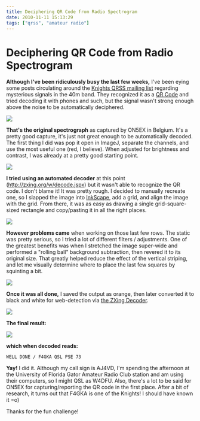 ```yaml
---
title: Deciphering QR Code from Radio Spectrogram
date: 2010-11-11 15:13:29
tags: ["qrss", "amateur radio"]
---
```


# Deciphering QR Code from Radio Spectrogram

__Although I've been ridiculously busy the last few weeks,__ I've been eying some posts circulating around the [Knights QRSS mailing list](http://cnts.be/mailman/listinfo/knightsqrss_cnts.be) regarding mysterious signals in the 40m band.  They recognized it as a [QR Code](http://en.wikipedia.org/wiki/QR_Code) and tried decoding it with phones and such, but the signal wasn't strong enough above the noise to be automatically deciphered.

<dev class="center border medium">

[![](on5ex-odd_thumb.jpg)](on5ex-odd.jpg)

</dev>

__That's the original spectrograph__ as captured by ON5EX in Belgium. It's a pretty good capture, it's just not great enough to be automatically decoded.  The first thing I did was pop it open in ImageJ, separate the channels, and use the most useful one (red, I believe).  When adjusted for brightness and contrast, I was already at a pretty good starting point.

<dev class="center border medium">

![](better.jpg)

</dev>

__I tried using an automated decoder__ at this point (<http://zxing.org/w/decode.jspx>) but it wasn't able to recognize the QR code. I don't blame it! It was pretty rough.  I decided to manually recreate one, so I slapped the image into [InkScape](http://inkscape.org/), add a grid, and align the image with the grid.  From there, it was as easy as drawing a single grid-square-sized rectangle and copy/pasting it in all the right places.

<dev class="center border medium">

[![](building_thumb.jpg)](building.jpg)

</dev>

__However problems came__ when working on those last few rows.  The static was pretty serious, so I tried a lot of different filters / adjustments.  One of the greatest benefits was when I stretched the image super-wide and performed a "rolling ball" background subtraction, then revered it to its original size. That greatly helped reduce the effect of the vertical striping, and let me visually determine where to place the last few squares by squinting a bit.

<dev class="center border medium">

[![](building3_thumb.jpg)](building3.jpg)

</dev>

__Once it was all done,__ I saved the output as orange, then later converted it to black and white for web-detection via [the ZXing Decoder](http://zxing.org/w/decode.jspx).

<dev class="center border medium">

[![](building2_thumb.jpg)](building2.jpg)

</dev>

__The final result:__

<dev class="center">

![](finished.jpg)

</dev>

__which when decoded reads:__

`WELL DONE / F4GKA QSL PSE 73`

__Yay!__ I did it.  Although my call sign is AJ4VD, I'm spending the afternoon at the University of Florida Gator Amateur Radio Club station and am using their computers, so I might QSL as W4DFU.  Also, there's a lot to be said for ON5EX for capturing/reporting the QR code in the first place. After a bit of research, it turns out that F4GKA is one of the Knights! I should have known it =o)

Thanks for the fun challenge!